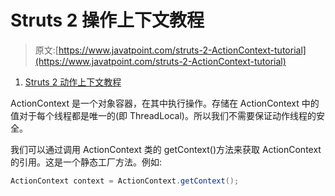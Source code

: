 # Struts 2 操作上下文教程

> 原文:[https://www.javatpoint.com/struts-2-ActionContext-tutorial](https://www.javatpoint.com/struts-2-ActionContext-tutorial)

1.  [Struts 2 动作上下文教程](#)

ActionContext 是一个对象容器，在其中执行操作。存储在 ActionContext 中的值对于每个线程都是唯一的(即 ThreadLocal)。所以我们不需要保证动作线程的安全。

我们可以通过调用 ActionContext 类的 getContext()方法来获取 ActionContext 的引用。这是一个静态工厂方法。例如:

```java
ActionContext context = ActionContext.getContext();

```